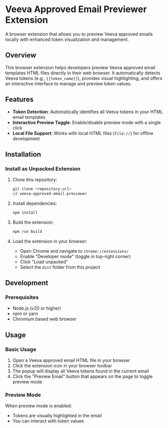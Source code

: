 # Veeva Approved Email Previewer Extension

A browser extension that allows you to preview Veeva approved emails locally with enhanced token visualization and management.

## Overview

This browser extension helps developers preview Veeva approved email templates HTML files directly in their web browser. It automatically detects Veeva tokens (e.g., `{{token_name}}`), provides visual highlighting, and offers an interactive interface to manage and preview token values.

## Features

- **Token Detection**: Automatically identifies all Veeva tokens in your HTML email templates
- **Interactive Preview Toggle**: Enable/disable preview mode with a single click
- **Local File Support**: Works with local HTML files (`file://`) for offline development

## Installation

### Install as Unpacked Extension

1. Clone this repository:

   ```bash
   git clone <repository-url>
   cd veeva-approved-email-previewer
   ```

2. Install dependencies:

   ```bash
   npm install
   ```

3. Build the extension:

    ```bash
    npm run build
    ```

4. Load the extension in your browser:

   - Open Chrome and navigate to `chrome://extensions/`
   - Enable "Developer mode" (toggle in top-right corner)
   - Click "Load unpacked"
   - Select the `dist` folder from this project

## Development

### Prerequisites

- Node.js (v20 or higher)
- npm or yarn
- Chromium based web browser

## Usage

### Basic Usage

1. Open a Veeva approved email HTML file in your browser
2. Click the extension icon in your browser toolbar
3. The popup will display all Veeva tokens found in the current email
4. Click the "Preview Email" button that appears on the page to toggle preview mode

### Preview Mode

When preview mode is enabled:

- Tokens are visually highlighted in the email
- You can interact with token values
